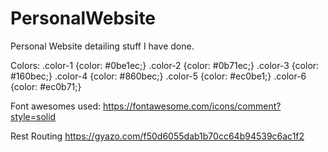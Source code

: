 # PersonalWebsite
Personal Website detailing stuff I have done.






Colors:
.color-1 {color: #0be1ec;}
.color-2 {color: #0b71ec;}
.color-3 {color: #160bec;}
.color-4 {color: #860bec;}
.color-5 {color: #ec0be1;}
.color-6 {color: #ec0b71;}


Font awesomes used:
https://fontawesome.com/icons/comment?style=solid

Rest Routing
https://gyazo.com/f50d6055dab1b70cc64b94539c6ac1f2

